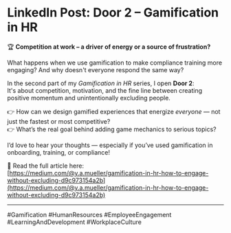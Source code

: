 # LinkedIn Post: Door 2 – Gamification in HR

🏆 **Competition at work – a driver of energy or a source of frustration?**

What happens when we use gamification to make compliance training more engaging? And why doesn't everyone respond the same way?

In the second part of my *Gamification in HR* series, I open **Door 2**:  
It's about competition, motivation, and the fine line between creating positive momentum and unintentionally excluding people.

👉 How can we design gamified experiences that energize *everyone* — not just the fastest or most competitive?  
👉 What’s the real goal behind adding game mechanics to serious topics?

I’d love to hear your thoughts — especially if you’ve used gamification in onboarding, training, or compliance!

📖 Read the full article here:  
[https://medium.com/@y.a.mueller/gamification-in-hr-how-to-engage-without-excluding-d9c973154a2b](https://medium.com/@y.a.mueller/gamification-in-hr-how-to-engage-without-excluding-d9c973154a2b)

---

#Gamification #HumanResources #EmployeeEngagement #LearningAndDevelopment #WorkplaceCulture
